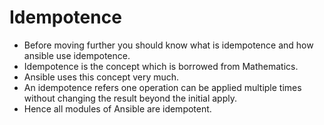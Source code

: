 # Idempotence
- Before moving further you should know what is idempotence and how ansible use idempotence.
- Idempotence is the concept which is borrowed from Mathematics.
- Ansible uses this concept very much.
- An idempotence refers one operation can be applied multiple times without changing the result beyond the initial apply.
- Hence all modules of Ansible are idempotent.
